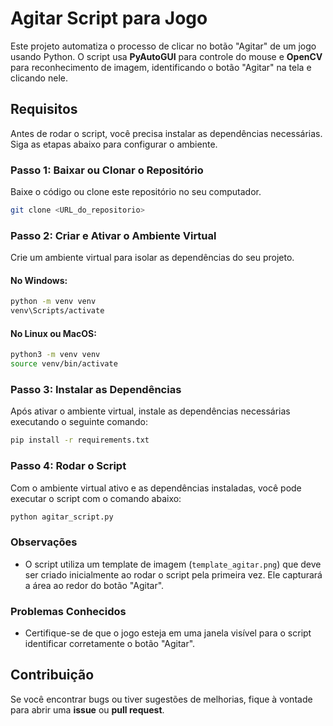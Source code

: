 
# Agitar Script para Jogo

Este projeto automatiza o processo de clicar no botão "Agitar" de um jogo usando Python. O script usa **PyAutoGUI** para controle do mouse e **OpenCV** para reconhecimento de imagem, identificando o botão "Agitar" na tela e clicando nele.

## Requisitos

Antes de rodar o script, você precisa instalar as dependências necessárias. Siga as etapas abaixo para configurar o ambiente.

### Passo 1: Baixar ou Clonar o Repositório

Baixe o código ou clone este repositório no seu computador.

```bash
git clone <URL_do_repositorio>
```

### Passo 2: Criar e Ativar o Ambiente Virtual

Crie um ambiente virtual para isolar as dependências do seu projeto.

#### No Windows:
```bash
python -m venv venv
venv\Scripts/activate
```

#### No Linux ou MacOS:
```bash
python3 -m venv venv
source venv/bin/activate
```

### Passo 3: Instalar as Dependências

Após ativar o ambiente virtual, instale as dependências necessárias executando o seguinte comando:

```bash
pip install -r requirements.txt
```

### Passo 4: Rodar o Script

Com o ambiente virtual ativo e as dependências instaladas, você pode executar o script com o comando abaixo:

```bash
python agitar_script.py
```


### Observações

- O script utiliza um template de imagem (`template_agitar.png`) que deve ser criado inicialmente ao rodar o script pela primeira vez. Ele capturará a área ao redor do botão "Agitar".

### Problemas Conhecidos

- Certifique-se de que o jogo esteja em uma janela visível para o script identificar corretamente o botão "Agitar".

## Contribuição

Se você encontrar bugs ou tiver sugestões de melhorias, fique à vontade para abrir uma **issue** ou **pull request**.
